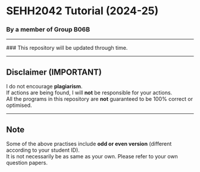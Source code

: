 # SEHH2042 Tutorial (2024-25)
### By a member of Group B06B

<hr>
### This repository will be updated through time.
<hr>

## Disclaimer (IMPORTANT)
I do not encourage **plagiarism**. <br>
If actions are being found, I will **not** be responsible for your actions. <br>
All the programs in this repository are **not** guaranteed to be 100% correct or optimised.

<hr>

## Note
Some of the above practises include **odd or even version** (different according to your student ID). <br>
It is not necessarily be as same as your own.
Please refer to your own question papers.
